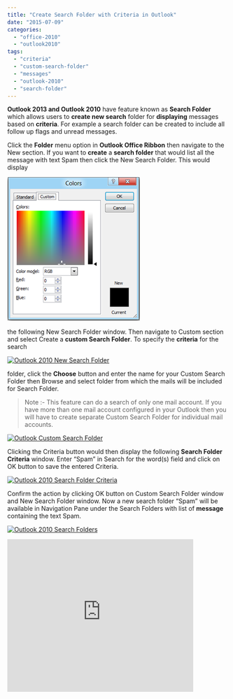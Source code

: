 ```yaml
---
title: "Create Search Folder with Criteria in Outlook"
date: "2015-07-09"
categories: 
  - "office-2010"
  - "outlook2010"
tags: 
  - "criteria"
  - "custom-search-folder"
  - "messages"
  - "outlook-2010"
  - "search-folder"
---
```


**Outlook 2013 and Outlook 2010** have feature known as **Search Folder** which allows users to **create new search** folder for **displaying** messages based on **criteria**. For example a search folder can be created to include all follow up flags and unread messages.

Click the **Folder** menu option in **Outlook Office Ribbon** then navigate to the New section. If you want to **create** a **search folder** that would list all the message with text Spam then click the New Search Folder. This would display

[![Outlook 2010 New Folder](images/image_thumb168.png "Outlook 2010 New Folder")](http://blogmines.com/blog/wp-content/uploads/2011/07/image168.png)

the following New Search Folder window. Then navigate to Custom section and select Create a **custom Search Folder**. To specify the **criteria** for the search

[![Outlook 2010 New Search Folder](images/image_thumb169.png "Outlook 2010 New Search Folder")](http://blogmines.com/blog/wp-content/uploads/2011/07/image169.png)

folder, click the **Choose** button and enter the name for your Custom Search Folder then Browse and select folder from which the mails will be included for Search Folder.

> Note :- This feature can do a search of only one mail account. If you have more than one mail account configured in your Outlook then you will have to create separate Custom Search Folder for individual mail accounts.

[![Outlook Custom Search Folder](images/image_thumb170.png "Outlook Custom Search Folder")](http://blogmines.com/blog/wp-content/uploads/2011/07/image170.png)

Clicking the Criteria button would then display the following **Search Folder Criteria** window. Enter “Spam” in Search for the word(s) field and click on OK button to save the entered Criteria.

[![Outlook 2010 Search Folder Criteria](images/image_thumb171.png "Outlook 2010 Search Folder Criteria")](http://blogmines.com/blog/wp-content/uploads/2011/07/image171.png)

Confirm the action by clicking OK button on Custom Search Folder window and New Search Folder window. Now a new search folder “Spam” will be available in Navigation Pane under the Search Folders with list of **message** containing the text Spam.

[![Outlook 2010 Search Folders](images/image_thumb172.png "Outlook 2010 Search Folders")](http://blogmines.com/blog/wp-content/uploads/2011/07/image172.png)

<iframe height="349" src="http://www.youtube.com/embed/9e4e5LpsFaM?hl=en&amp;fs=1" frameborder="0" width="425" allowfullscreen="allowfullscreen"></iframe>
